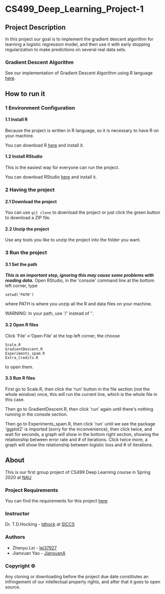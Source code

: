 # CS499_Deep_Learning_Project-1

## Project Description
In this project our goal is to implement the gradient descent algorithm for learning a logistic regression model, and then use it with early stopping regularization to make predictions on several real data sets.

### Gradient Descent Algorithm
See our implementation of Gradient Descent Algorithm using R language [here](GradientDescent.R).

## How to run it
### 1 Environment Configuration
#### 1.1 Install R
Because the project is written in R language, so it is necessary to have R on your machine.

You can download R [here](https://www.r-project.org/) and install it.

#### 1.2 Install RStudio
This is the easiest way for everyone can run the project.

You can download RStudio [here](https://rstudio.com/products/rstudio/download/#download) and install it.

### 2 Having the project
#### 2.1 Download the project
You can use ```git clone``` to download the project or just click the green button to download a ZIP file.

#### 2.2 Unzip the project
Use any tools you like to unzip the project into the folder you want.

### 3 Run the project
#### 3.1 Set the path
***This is an important step, ignoring this may cause some problems with reading data.***
Open RStudio, in the 'console' command line at the bottom left corner, type
```
setwd('PATH')
```
where PATH is where you unzip all the R and data files on your machine.

WARNING: In your path, use '/' instead of '\'.

#### 3.2 Open R files
Click 'File'->'Open File' at the top left corner, the choose
```
Scale.R
GradientDescent.R
Experiments_spam.R
Extra_Credits.R
```
to open them.

#### 3.3 Run R files
First go to Scale.R, then click the 'run' button in the file section (not the whole window) once, this will run the current line, which is the whole file in this case.

Then go to GradientDescent.R, then click 'run' again until there's nothing running in the console section.

Then go to Experiments_spam.R, then click 'run' until we see the package 'ggplot2' is imported (sorry for the inconvenience), then click twice, and wait for seconds, a graph will show in the bottom right section, showing the relationship between error rate and # of iterations. Click twice more, a graph will show the relationship between logistic loss and # of iterations.


## About
This is our first group project of CS499 Deep Learning course in Spring 2020 at [NAU](https://nau.edu/)

### Project Requirements
You can find the requirements for this project [here](https://github.com/tdhock/cs499-spring2020/blob/master/projects/1.org)

### Instructor
Dr. T.D.Hocking - [tdhock](https://github.com/tdhock) at [SICCS](https://nau.edu/school-of-informatics-computing-and-cyber-systems/)

### Authors
* Zhenyu Lei - [lei37927](https://github.com/lei37927)
* Jianxuan Yao - [JianxuanA](https://github.com/JianxuanA)

### Copyright ©
Any cloning or downloading before the project due date constitutes an infringement of our intellectual property rights, and after that it goes to open source.

